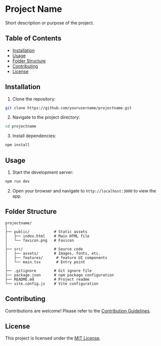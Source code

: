 # Project Name

Short description or purpose of the project.

## Table of Contents

- [Installation](#installation)
- [Usage](#usage)
- [Folder Structure](#folder-structure)
- [Contributing](#contributing)
- [License](#license)

## Installation

1. Clone the repository:

```bash
git clone https://github.com/yourusername/projectname.git
```

2. Navigate to the project directory:

```bash
cd projectname
```

3. Install dependencies:

```bash
npm install
```

## Usage

1. Start the development server:

```bash
npm run dev
```

2. Open your browser and navigate to `http://localhost:3000` to view the app.

## Folder Structure

```
projectname/
│
├── public/           # Static assets
│   ├── index.html    # Main HTML file
│   └── favicon.png   # Favicon
│
├── src/              # Source code
│   ├── assets/       # Images, fonts, etc.
│   ├── features/      # feature UI components
│   └── main.tsx       # Entry point
│
├── .gitignore        # Git ignore file
├── package.json      # npm package configuration
├── README.md         # Project readme
└── vite.config.js    # Vite configuration
```

## Contributing

Contributions are welcome! Please refer to the [Contribution Guidelines](CONTRIBUTING.md).

## License

This project is licensed under the [MIT License](LICENSE).
